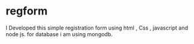 # regform
I Developed this simple registration form using html  , Css , javascript and node js. for database i am using mongodb. 
